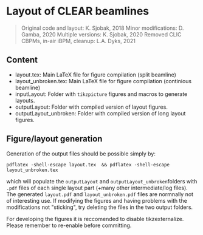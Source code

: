 Layout of CLEAR beamlines
===
> Original code and layout: K. Sjobak, 2018
> Minor modifications:      D. Gamba,  2020
> Multiple versions:        K. Sjobak, 2020
> Removed CLIC CBPMs,
  in-air iBPM, cleanup:     L.A. Dyks, 2021

## Content

- layout.tex:            Main LaTeX file for figure compilation (split beamline)
- layout_unbroken.tex:   Main LaTeX file for figure compilation (continious beamline)
- inputLayout:           Folder with `tikzpicture` figures and macros to generate layouts.
- outputLayout:          Folder with compiled version of layout figures.
- outputLayout_unbroken: Folder with compiled version of long layout figures.

## Figure/layout generation

Generation of the output files should be possible simply by:
```
pdflatex -shell-escape layout.tex  && pdflatex -shell-escape layout_unbroken.tex
```
which will populate the `outputLayout` and `outputLayout_unbroken`folders with `.pdf` files of each single layout part (+many other intermediate/log files).
The generated `layout.pdf` and `layout_unbroken.pdf` files are normnally not of interesting use.
If modifying the figures and having problems with the modifications not "sticking", try deleting the files in the two output folders.

For developing the figures it is reccomended to disable tikzexternalize.
Please remember to re-enable before committing.
